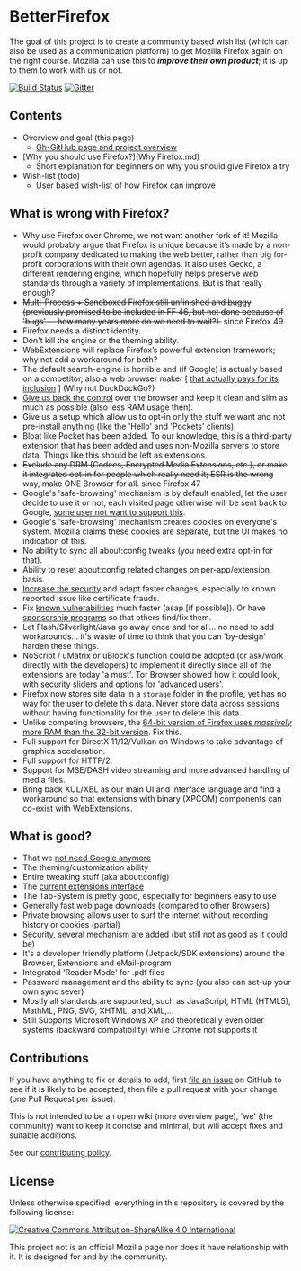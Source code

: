 # BetterFirefox

The goal of this project is to create a community based wish list (which can also be used as a communication platform) to get Mozilla Firefox again on the right course. Mozilla can use this to ***improve their own product***; it is up to them to work with us or not.

[![Build Status](https://travis-ci.org/CHEF-KOCH/BetterFireFox.svg?branch=master)](https://travis-ci.org/BetterFireFox)
[![Gitter](https://badges.gitter.im/CHEF-KOCH/BetterFireFox.svg)](https://gitter.im/CHEF-KOCH/BetterFireFox?utm_source=badge&utm_medium=badge&utm_campaign=pr-badge)


## Contents

- Overview and goal (this page)
    - [Gh-GitHub page and project overview](https://chef-koch.github.io/BetterFirefox)
- [Why you should use Firefox?](Why Firefox.md)
    - Short explanation for beginners on why you should give Firefox a try
- Wish-list (todo)
    - User based wish-list of how Firefox can improve


## What is wrong with Firefox?

* Why use Firefox over Chrome, we not want another fork of it! Mozilla would probably argue that Firefox is unique because it’s made by a non-profit company dedicated to making the web better, rather than big for-profit corporations with their own agendas. It also uses Gecko, a different rendering engine, which hopefully helps preserve web standards through a variety of implementations. But is that really enough?
* ~~Multi-Process + Sandboxed Firefox still unfinished and buggy (previously promised to be included in FF 46, but not done because of 'bugs' -- how many years more do we need to wait?).~~ since Firefox 49
* Firefox needs a distinct identity.
* Don't kill the engine or the theming ability.
* WebExtensions will replace Firefox’s powerful extension framework; why not add a workaround for both?
* The default search-engine is horrible and (if Google) is actually based on a competitor, also a web browser maker [ [that actually pays for its inclusion](https://duckduckgo.com/?q=mozilla+search+engine+money) ] (Why not DuckDuckGo?)
* [Give us back the control](https://www.eff.org/deeplinks/2016/04/save-firefox) over the browser and keep it clean and slim as much as possible (also less RAM usage then).
* Give us a setup which allow us to opt-in only the stuff we want and not pre-install anything (like the 'Hello' and 'Pockets' clients).
* Bloat like Pocket has been added. To our knowledge, this is a third-party extension that has been added and uses non-Mozilla servers to store data. Things like this should be left as extensions.
* ~~Exclude any DRM (Codecs, Encrypted Media Extensions, etc.), or make it integrated opt-in for people which really need it; ESR is the wrong way, make ONE Browser for all.~~ since Firefox 47
* Google's 'safe-browsing' mechanism is by default enabled, let the user decide to use it or not, each visited page otherwise will be sent back to Google, [some user not want to support this](https://en.wikipedia.org/wiki/Firefox#Criticism). 
* Google's 'safe-browsing' mechanism creates cookies on everyone's system.  Mozilla claims these cookies are separate, but the UI makes no indication of this.
* No ability to sync all about:config tweaks (you need extra opt-in for that).
* Ability to reset about:config related changes on per-app/extension basis.
* [Increase the security](https://it.slashdot.org/story/16/02/12/034206/pwn2own-2016-wont-attack-firefox-because-its-too-easy) and adapt faster changes, especially to known reported issue like certificate frauds.
* Fix [known vulnerabilities](https://www.mozilla.org/en-US/security/known-vulnerabilities/) much faster (asap [if possible]). Or have [sponsorship programs](https://blog.mozilla.org/blog/2016/06/09/help-make-open-source-secure/) so that others find/fix them.
* Let Flash/Silverlight/Java go away once and for all... no need to add workarounds... it's waste of time to think that you can 'by-design' harden these things.
* NoScript / uMatrix or uBlock's function could be adopted (or ask/work directly with the developers) to implement it directly since all of the extensions are today 'a must'. Tor Browser showed how it could look, with security sliders and options for 'advanced users'.
* Firefox now stores site data in a `storage` folder in the profile, yet has no way for the user to delete this data.  Never store data across sessions without having functionality for the user to delete this data.
* Unlike competing browsers, the [64-bit version of Firefox uses *massively* more RAM than the 32-bit version](http://www.ghacks.net/2016/01/03/32-bit-vs-64-bit-browsers-which-version-has-the-edge/).  Fix this.
* Full support for DirectX 11/12/Vulkan on Windows to take advantage of graphics acceleration.
* Full support for HTTP/2.
* Support for MSE/DASH video streaming and more advanced handling of media files.
* Bring back XUL/XBL as our main UI and interface language and find a workaround so that extensions with binary (XPCOM) components can co-exist with WebExtensions.


## What is good?

* That we [not need Google anymore](http://www.cnet.com/news/firefox-maker-mozilla-we-dont-need-googles-money-anymore/)
* The theming/customization ability 
* Entire tweaking stuff (aka about:config) 
* The [current extensions interface](http://www.ghacks.net/2016/06/09/why-firefox-will-continue-to-lose-market-share/)
* The Tab-System is pretty good, especially for beginners easy to use
* Generally fast web page downloads (compared to other Browsers)
* Private browsing allows user to surf the internet without recording history or cookies (partial)
* Security, several mechanism are added (but still not as good as it could be)
* It's a developer friendly platform (Jetpack/SDK extensions) around the Browser, Extensions and eMail-program
* Integrated 'Reader Mode' for .pdf files
* Password management and the ability to sync (you also can set-up your own sync sever)
* Mostly all standards are supported, such as JavaScript, HTML (HTML5), MathML, PNG, SVG, XHTML, and XML,...
* Still Supports Microsoft Windows XP and theoretically even older systems (backward compatibility) while Chrome not supports it


## Contributions

If you have anything to fix or details to add, first [file an issue](https://github.com/CHEF-KOCH/BetterFireFox/issues) on GitHub to see if it is likely to be accepted, then file a pull request with your change (one Pull Request per issue).

This is not intended to be an open wiki (more overview page), 'we' (the community) want to keep it concise and minimal, but will accept fixes and suitable additions.

See our [contributing policy](CONTRIBUTING.md).


## License

Unless otherwise specified, everything in this repository is covered by the following license:

[![Creative Commons Attribution-ShareAlike 4.0 International](https://licensebuttons.net/l/by-sa/4.0/88x31.png)](http://creativecommons.org/licenses/by-sa/4.0/)

This project not is an official Mozilla page nor does it have relationship with it.  It is designed for and by the community.
